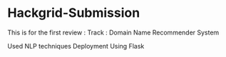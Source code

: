 # Hackgrid-Submission
This is for the first review :
Track : Domain Name Recommender System 

Used NLP techniques 
Deployment Using Flask 

